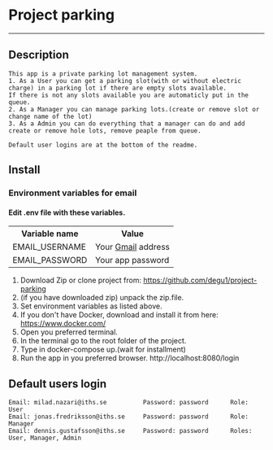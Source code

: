 <h1>Project parking</h1>

------------------------------


<h2>Description</h2>

    This app is a private parking lot management system.
    1. As a User you can get a parking slot(with or without electric charge) in a parking lot if there are empty slots available.
    If there is not any slots available you are automaticly put in the queue.
    2. As a Manager you can manage parking lots.(create or remove slot or change name of the lot)
    3. As a Admin you can do everything that a manager can do and add create or remove hole lots, remove peaple from queue.
    
    Default user logins are at the bottom of the readme.

<h2>Install</h2>

<h3>Environment variables for email</h3>
<h4>Edit .env file with these variables.</h4>
<table>
  <tr>
    <th>Variable name</td>
    <th>Value</td>
  </tr>
    <tr>
    <td>EMAIL_USERNAME</td>
    <td>Your <u>Gmail</u> address</td>
  </tr>
    </tr>
    <tr>
    <td>EMAIL_PASSWORD</td>
    <td>Your app password</td>
  </tr>
</table>

1. Download Zip or clone project from: https://github.com/degu1/project-parking
2. (if you have downloaded zip) unpack the zip.file.
3. Set environment variables as listed above.
6. If you don't have Docker, download and install it from here: https://www.docker.com/
4. Open you preferred terminal.
5. In the terminal go to the root folder of the project.
7. Type in docker-compose up.(wait for installment)
8. Run the app in you preferred browser. http://localhost:8080/login


<h2>Default users login</h2>

    Email: milad.nazari@iths.se          Password: password      Role: User
    Email: jonas.fredriksson@iths.se     Password: password      Role: Manager
    Email: dennis.gustafsson@iths.se     Password: password      Roles: User, Manager, Admin





